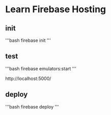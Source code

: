 # Learn Firebase Hosting

## init
'''bash
firebase init
'''

## test
'''bash
firebase emulators:start
'''

http://localhost:5000/

## deploy
'''bash
firebase deploy
'''